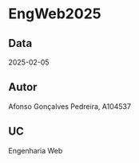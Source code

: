 # EngWeb2025

## Data
2025-02-05

## Autor
Afonso Gonçalves Pedreira, A104537

## UC
Engenharia Web
